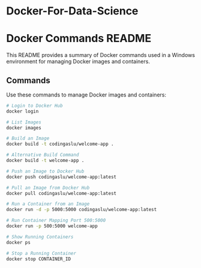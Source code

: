# Docker-For-Data-Science

# Docker Commands README

This README provides a summary of Docker commands used in a Windows environment for managing Docker images and containers.

## Commands

Use these commands to manage Docker images and containers:

```bash
# Login to Docker Hub
docker login

# List Images
docker images

# Build an Image
docker build -t codingaslu/welcome-app .

# Alternative Build Command
docker build -t welcome-app .

# Push an Image to Docker Hub
docker push codingaslu/welcome-app:latest

# Pull an Image from Docker Hub
docker pull codingaslu/welcome-app:latest

# Run a Container from an Image
docker run -d -p 5000:5000 codingaslu/welcome-app:latest

# Run Container Mapping Port 500:5000
docker run -p 500:5000 welcome-app

# Show Running Containers
docker ps

# Stop a Running Container
docker stop CONTAINER_ID
